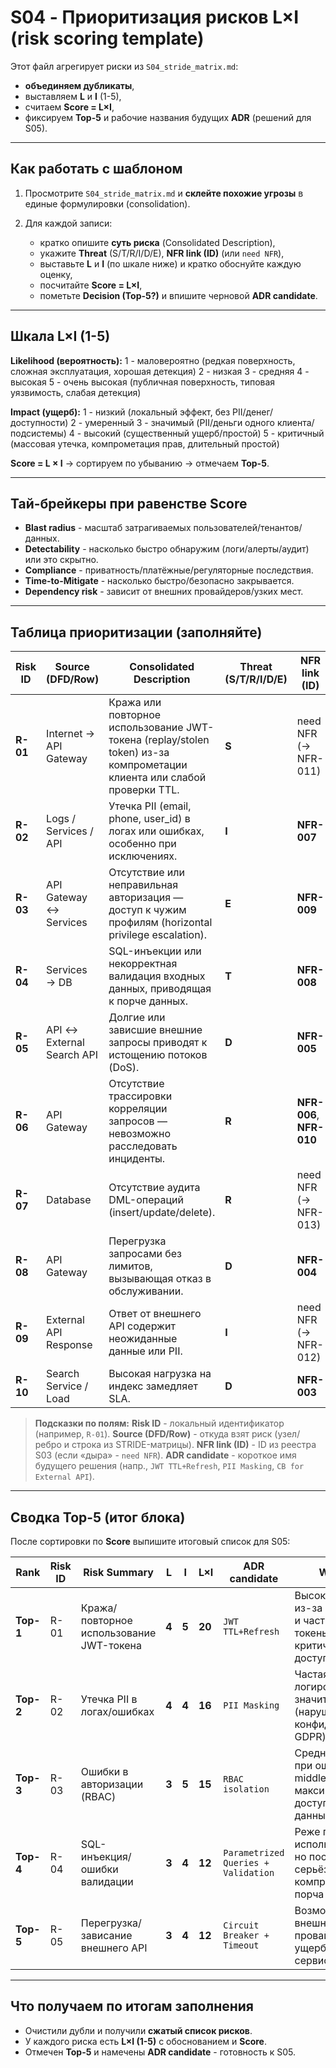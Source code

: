 # S04 - Приоритизация рисков L×I (risk scoring template)

Этот файл агрегирует риски из `S04_stride_matrix.md`:

* **объединяем дубликаты**,
* выставляем **L** и **I** (1-5),
* считаем **Score = L×I**,
* фиксируем **Top-5** и рабочие названия будущих **ADR** (решений для S05).

---

## Как работать с шаблоном

1. Просмотрите `S04_stride_matrix.md` и **склейте похожие угрозы** в единые формулировки (consolidation).
2. Для каждой записи:

   * кратко опишите **суть риска** (Consolidated Description),
   * укажите **Threat** (S/T/R/I/D/E), **NFR link (ID)** (или `need NFR`),
   * выставьте **L** и **I** (по шкале ниже) и кратко обоснуйте каждую оценку,
   * посчитайте **Score = L×I**,
   * пометьте **Decision (Top-5?)** и впишите черновой **ADR candidate**.

---

## Шкала L×I (1-5)

**Likelihood (вероятность):**
1 - маловероятно (редкая поверхность, сложная эксплуатация, хорошая детекция)
2 - низкая
3 - средняя
4 - высокая
5 - очень высокая (публичная поверхность, типовая уязвимость, слабая детекция)

**Impact (ущерб):**
1 - низкий (локальный эффект, без PII/денег/доступности)
2 - умеренный
3 - значимый (PII/деньги одного клиента/подсистемы)
4 - высокий (существенный ущерб/простой)
5 - критичный (массовая утечка, компрометация прав, длительный простой)

**Score = L × I** → сортируем по убыванию → отмечаем **Top-5**.

---

## Тай-брейкеры при равенстве Score

* **Blast radius** - масштаб затрагиваемых пользователей/тенантов/данных.
* **Detectability** - насколько быстро обнаружим (логи/алерты/аудит) или это скрытно.
* **Compliance** - приватность/платёжные/регуляторные последствия.
* **Time-to-Mitigate** - насколько быстро/безопасно закрывается.
* **Dependency risk** - зависит от внешних провайдеров/узких мест.

---

## Таблица приоритизации (заполняйте)

| Risk ID | Source (DFD/Row) | Consolidated Description | Threat (S/T/R/I/D/E) | NFR link (ID) | L (1-5) | Rationale-L | I (1-5) | Rationale-I | **Score (=L×I)** | Decision (Top-5?) | ADR candidate |
| ------- | ---------------- | ------------------------ | -------------------- | ------------- | ------: | ----------- | ------: | ----------- | ---------------: | ----------------- | ------------- |
| **R-01** | Internet → API Gateway | Кража или повторное использование JWT-токена (replay/stolen token) из-за компрометации клиента или слабой проверки TTL. | **S** | need NFR (→ NFR-011) | 4 | Публичный интерфейс, частая цель атак; возможен фишинг или XSS. | 5 | Компрометация учётных записей и доступ к PII. | **20** | **Top-1** | `JWT TTL+Refresh` |
| **R-02** | Logs / Services / API | Утечка PII (email, phone, user_id) в логах или ошибках, особенно при исключениях. | **I** | **NFR-007** | 4 | Частая ошибка логирования, возможна даже при debug-уровне. | 4 | Нарушение GDPR/конфиденциальности, возможны санкции. | **16** | **Top-2** | `PII Masking` |
| **R-03** | API Gateway ↔ Services | Отсутствие или неправильная авторизация — доступ к чужим профилям (horizontal privilege escalation). | **E** | **NFR-009** | 3 | Сценарий возможен при ошибке в middleware. | 5 | Нарушение приватности, доступ к чужим данным. | **15** | **Top-3** | `RBAC isolation` |
| **R-04** | Services → DB | SQL-инъекции или некорректная валидация входных данных, приводящая к порче данных. | **T** | **NFR-008** | 3 | Средний риск при ошибках в ORM или ручных запросах. | 4 | Нарушение целостности БД, утечки данных. | **12** | **Top-4** | `Parametrized Queries + Validation` |
| **R-05** | API ↔ External Search API | Долгие или зависшие внешние запросы приводят к истощению потоков (DoS). | **D** | **NFR-005** | 3 | Внешние зависимости, нестабильный API. | 4 | Замедление работы сервиса, деградация поиска. | **12** | **Top-5** | `Circuit Breaker + Timeout` |
| **R-06** | API Gateway | Отсутствие трассировки корреляции запросов — невозможно расследовать инциденты. | **R** | **NFR-006**, **NFR-010** | 2 | Возможен при ошибках логирования. | 2 | Усложняет аудит, но не влияет напрямую на безопасность. | **4** | — | `Correlation-ID logging` |
| **R-07** | Database | Отсутствие аудита DML-операций (insert/update/delete). | **R** | need NFR (→ NFR-013) | 2 | Проблема организационного уровня. | 3 | Потеря трассируемости изменений. | **6** | — | `DB Audit Trail` |
| **R-08** | API Gateway | Перегрузка запросами без лимитов, вызывающая отказ в обслуживании. | **D** | **NFR-004** | 3 | Публичная поверхность, возможен спам/скриптинг. | 3 | Замедление отклика или временная недоступность. | **9** | — | `Rate Limiting` |
| **R-09** | External API Response | Ответ от внешнего API содержит неожиданные данные или PII. | **I** | need NFR (→ NFR-012) | 2 | Реже встречается, но возможен при слабой валидации схем. | 3 | Потенциальная утечка чужих данных. | **6** | — | `External Response Sanitization` |
| **R-10** | Search Service / Load | Высокая нагрузка на индекс замедляет SLA. | **D** | **NFR-003** | 3 | Вероятно при пиках нагрузки. | 2 | Влияет на UX, но не на безопасность. | **6** | — | `Autoscaling + SLO monitor` |

> **Подсказки по полям:**
> **Risk ID** - локальный идентификатор (например, `R-01`).
> **Source (DFD/Row)** - откуда взят риск (узел/ребро и строка из STRIDE-матрицы).
> **NFR link (ID)** - ID из реестра S03 (если «дыра» - `need NFR`).
> **ADR candidate** - короткое имя будущего решения (напр., `JWT TTL+Refresh`, `PII Masking`, `CB for External API`).

---

## Сводка Top-5 (итог блока)

После сортировки по **Score** выпишите итоговый список для S05:

| Rank | Risk ID | Risk Summary | L | I | **L×I** | ADR candidate | Why critical |
|------|----------|---------------|---|---|---------|----------------|---------------|
| **Top-1** | R-01 | Кража/повторное использование JWT-токена | **4** | **5** | **20** | `JWT TTL+Refresh` | Высокая вероятность из-за публичного API и частых атак на токены; ущерб критичный — полный доступ к учётке и PII. |
| **Top-2** | R-02 | Утечка PII в логах/ошибках | **4** | **4** | **16** | `PII Masking` | Частая ошибка при логировании; значительный ущерб (нарушение конфиденциальности, GDPR). |
| **Top-3** | R-03 | Ошибки в авторизации (RBAC) | **3** | **5** | **15** | `RBAC isolation` | Средняя вероятность при ошибках middleware; ущерб максимальный — доступ к чужим данным. |
| **Top-4** | R-04 | SQL-инъекция/ошибки валидации | **3** | **4** | **12** | `Parametrized Queries + Validation` | Реже при использовании ORM, но последствия серьёзные — компрометация или порча данных. |
| **Top-5** | R-05 | Перегрузка/зависание внешнего API | **3** | **4** | **12** | `Circuit Breaker + Timeout` | Возможна при сбое внешнего провайдера; высокий ущерб — деградация сервиса, DoS. |

---

## Что получаем по итогам заполнения

* Очистили дубли и получили **сжатый список рисков**.
* У каждого риска есть **L×I (1-5)** с обоснованием и **Score**.
* Отмечен **Top-5** и намечены **ADR candidate** - готовность к S05.
